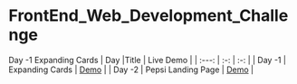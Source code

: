 # FrontEnd_Web_Development_Challenge
Day -1 Expanding Cards 
| Day |Title  | Live Demo  |
| :---:   | :-: | :-: |
| Day -1 | Expanding Cards | [Demo](https://sachinlalms.github.io/FrontEnd/Expand_Cards/) |
| Day -2 | Pepsi Landing Page | [Demo](https://sachinlalms.github.io/FrontEnd/Pepsi_landing/) |
